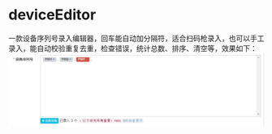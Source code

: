 # deviceEditor
一款设备序列号录入编辑器，回车能自动加分隔符，适合扫码枪录入，也可以手工录入，能自动校验重复去重，检查错误，统计总数、排序、清空等，效果如下：
 ![image](https://github.com/JasonheSZ/deviceEditor/raw/master/deviceImg.jpg)
